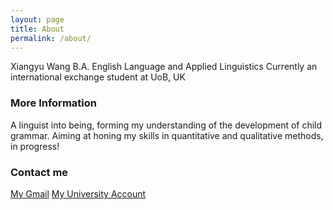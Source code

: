 ```yaml
---
layout: page
title: About
permalink: /about/
---
```


Xiangyu Wang
B.A. English Language and Applied Linguistics
Currently an international exchange student at UoB, UK

### More Information

A linguist into being, forming my understanding of the development of child grammar. Aiming at honing my skills in quantitative and qualitative methods, in progress!

### Contact me

[My Gmail](phoebusa50@gmail.com)
[My University Account](hvyxw1@nottingham.edu.cn)
